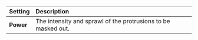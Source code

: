 | Setting   | Description                                                   |
| :-------- | :------------------------------------------------------------ |
| **Power** | The intensity and sprawl of the protrusions to be masked out. |